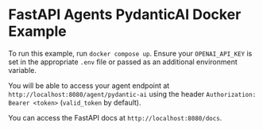 # FastAPI Agents PydanticAI Docker Example

To run this example, run `docker compose up`. Ensure your `OPENAI_API_KEY` is set in the appropriate `.env` file or passed as an additional environment variable.

You will be able to access your agent endpoint at `http://localhost:8080/agent/pydantic-ai` using the header `Authorization: Bearer <token>` (`valid_token` by default).

You can access the FastAPI docs at `http://localhost:8080/docs`.